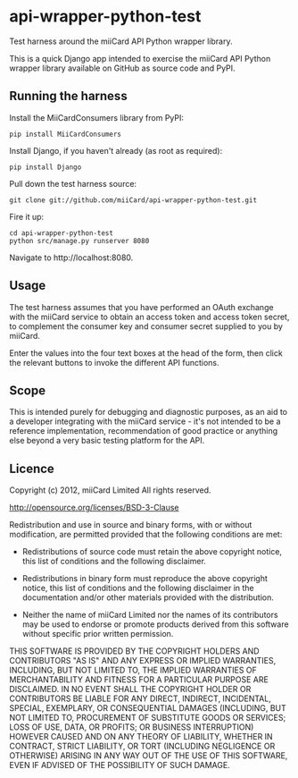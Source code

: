 api-wrapper-python-test
=======================

Test harness around the miiCard API Python wrapper library.

This is a quick Django app intended to exercise the miiCard API Python wrapper library available on GitHub as source code and PyPI.

## Running the harness
Install the MiiCardConsumers library from PyPI:
    
    pip install MiiCardConsumers

Install Django, if you haven't already (as root as required):
    
    pip install Django

Pull down the test harness source:

    git clone git://github.com/miiCard/api-wrapper-python-test.git

Fire it up:

    cd api-wrapper-python-test
    python src/manage.py runserver 8080

Navigate to http://localhost:8080.

## Usage
The test harness assumes that you have performed an OAuth exchange with the miiCard service to obtain an access token and access token secret, to complement the consumer key and consumer secret supplied to you by miiCard.

Enter the values into the four text boxes at the head of the form, then click the relevant buttons to invoke the different API functions. 

## Scope
This is intended purely for debugging and diagnostic purposes, as an aid to a developer integrating with the miiCard service - it's not intended to be a reference implementation, recommendation of good practice or anything else beyond a very basic testing platform for the API.

## Licence
Copyright (c) 2012, miiCard Limited
All rights reserved.

http://opensource.org/licenses/BSD-3-Clause

Redistribution and use in source and binary forms, with or without
modification, are permitted provided that the following conditions are met:

- Redistributions of source code must retain the above copyright notice, this
list of conditions and the following disclaimer.

- Redistributions in binary form must reproduce the above copyright notice,
this list of conditions and the following disclaimer in the documentation
and/or other materials provided with the distribution.

- Neither the name of miiCard Limited nor the names of its contributors
may be used to endorse or promote products derived from this software
without specific prior written permission.

THIS SOFTWARE IS PROVIDED BY THE COPYRIGHT HOLDERS AND CONTRIBUTORS "AS IS" AND
ANY EXPRESS OR IMPLIED WARRANTIES, INCLUDING, BUT NOT LIMITED TO, THE IMPLIED
WARRANTIES OF MERCHANTABILITY AND FITNESS FOR A PARTICULAR PURPOSE ARE
DISCLAIMED. IN NO EVENT SHALL THE COPYRIGHT HOLDER OR CONTRIBUTORS BE LIABLE
FOR ANY DIRECT, INDIRECT, INCIDENTAL, SPECIAL, EXEMPLARY, OR CONSEQUENTIAL
DAMAGES (INCLUDING, BUT NOT LIMITED TO, PROCUREMENT OF SUBSTITUTE GOODS OR
SERVICES; LOSS OF USE, DATA, OR PROFITS; OR BUSINESS INTERRUPTION) HOWEVER
CAUSED AND ON ANY THEORY OF LIABILITY, WHETHER IN CONTRACT, STRICT LIABILITY,
OR TORT (INCLUDING NEGLIGENCE OR OTHERWISE) ARISING IN ANY WAY OUT OF THE USE
OF THIS SOFTWARE, EVEN IF ADVISED OF THE POSSIBILITY OF SUCH DAMAGE.